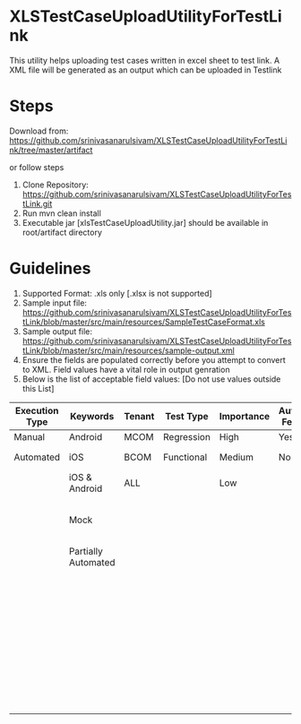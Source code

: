 # XLSTestCaseUploadUtilityForTestLink
This utility helps uploading test cases written in excel sheet to test link. A XML file will be generated as an output which can be uploaded in Testlink 

# Steps 

Download from: https://github.com/srinivasanarulsivam/XLSTestCaseUploadUtilityForTestLink/tree/master/artifact

or follow steps

1. Clone Repository: https://github.com/srinivasanarulsivam/XLSTestCaseUploadUtilityForTestLink.git
2. Run mvn clean install
3. Executable jar [xlsTestCaseUploadUtility.jar] should be available in root/artifact directory 

# Guidelines

1. Supported Format: .xls only [.xlsx is not supported]
2. Sample input file: https://github.com/srinivasanarulsivam/XLSTestCaseUploadUtilityForTestLink/blob/master/src/main/resources/SampleTestCaseFormat.xls
3. Sample output file: https://github.com/srinivasanarulsivam/XLSTestCaseUploadUtilityForTestLink/blob/master/src/main/resources/sample-output.xml
4. Ensure the fields are populated correctly before you attempt to convert to XML. Field values have a vital role in output genration
5. Below is the list of acceptable field values: [Do not use values outside this List]
 
 | Execution Type | Keywords            | Tenant | Test Type  | Importance | Automation Feasibility |          Manual TC Reason         |
|----------------|---------------------|--------|------------|------------|------------------------|:---------------------------------:|
| Manual         | Android             | MCOM   | Regression | High       | Yes                    | NA                                |
| Automated      | iOS                 | BCOM   | Functional | Medium     | No                     | Technically Not Feasible          |
|                | iOS & Android       | ALL    |            | Low        |                        | Third Party Integration           |
|                | Mock                |        |            |            |                        | Custom Environment setup Required |
|                | Partially Automated |        |            |            |                        | Cross Platform                    |
|                |                     |        |            |            |                        | Custom Data setup Required        |
|                |                     |        |            |            |                        | Network Call Verification         |
|                |                     |        |            |            |                        | Visual Verification               |
|                |                     |        |            |            |                        | Mocked                            |
|                |                     |        |            |            |                        | Analytics                         |
|                |                     |        |            |            |                        | Other                             |

